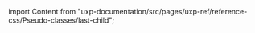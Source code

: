 
import Content from "uxp-documentation/src/pages/uxp-ref/reference-css/Pseudo-classes/last-child";

<Content query="product=xd"/>
